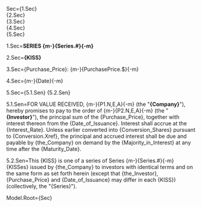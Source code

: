 Sec={1.Sec}<br>{2.Sec}<br>{3.Sec}<br>{4.Sec}<br>{5.Sec}

1.Sec=<b>SERIES {m-}{Series.#}{-m}</b>

2.Sec=<b>{KISS}</b>
    
3.Sec={Purchase_Price}: {m-}{PurchasePrice.$}{-m}

4.Sec={m-}{Date}{-m}

5.Sec={5.1.Sen}  {5.2.Sen}

5.1.Sen=FOR VALUE RECEIVED, {m-}{P1.N,E,A}{-m} (the "<b>{Company}</b>"), hereby promises to pay to the order of {m-}{P2.N,E,A}{-m} (the "<b>{Investor}</b>"), the principal sum of the {Purchase_Price}, together with interest thereon from the {Date_of_Issuance}.  Interest shall accrue at the {Interest_Rate}.  Unless earlier converted into {Conversion_Shares} pursuant to {Conversion.Xref}, the principal and accrued interest shall be due and payable by {the_Company} on demand by the {Majority_in_Interest} at any time after the {Maturity_Date}.  
  
5.2.Sen=This {KISS} is one of a series of Series {m-}{Series.#}{-m} {KISSes} issued by {the_Company} to investors with identical terms and on the same form as set forth herein (except that {the_Investor}, {Purchase_Price} and {Date_of_Issuance} may differ in each {KISS}) (collectively, the "{Series}").


Model.Root={Sec}